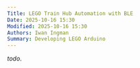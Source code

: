 ```yaml
---
Title: LEGO Train Hub Automation with BLE
Date: 2025-10-16 15:30
Modified: 2025-10-16 15:30
Authors: Iwan Ingman
Summary: Developing LEGO Arduino
---
```


*todo*.